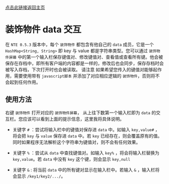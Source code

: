 [点击此链接返回主页](https://aphrodite281.github.io/RailwayAesthetics-Future/readme.md)

# 装饰物件 data 交互

在 `NTE 0.5.3` 版本中，每个 `装饰物件` 都包含有他自己的 `data` 成员，它是一个 `HashMap<String, String>` 即 key 与 value 都是字符串类型。您可以通过 `装饰物件屏幕` 中的第一个输入栏保存键值对、修改键值对、查看值或查看所有键。他会被保存在存档中，即所有客户端的内容都是一样的，修改后也会同步，保存存档时会被写入存档，下次打开时也会被读取。
请注意 如果希望您传入的键值对能够起作用，需要使用带有 `javascript脚本` 并添加了对应相应逻辑的 `装饰物件`，否则将不会起到任何作用。

## 使用方法

右键 `装饰物件` 打开对应的 `装饰物件屏幕`， 从上往下数第一个输入栏即为 `data` 的交互栏。您应该可以看到上面的提示信息，这里我将具体说明。

- 关键字 `#` ：尝试将输入栏中的键值对保存进 `data` 中。如输入 `key,value#` ，将会把 `key` 与 `value` 保存进 `data` 中。若 `key` 已经存在，则会覆盖原有的值。同时如果程序无法解析这个字符串为键值对，则不会有任何效果。

- 关键字 `%` ：尝试从 `data` 中查找键值对。如输入 `key%` ，将会将输入栏替换为 `key,value`。若 `data` 中没有 `key` 这个键，则会显示 `key,null`

- 关键字 `&` : 将当前 `data` 中的所有键对显示在输入栏中。若输入 `&` ，输入栏将会显示 `/key1/key2/.../`。